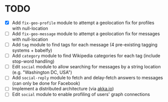 TODO
====

- [X] Add `fix-geo-profile` module to attempt a geolocation fix for profiles with null-location
- [ ] Add `fix-geo-message` module to attempt a geolocation fix for messages with null-location
- [ ] Add `tag` module to find tags for each message (4 pre-existing tagging systems + babelfy)
- [ ] Add `category` module to find Wikipedia categories for each tag (include stop-word handling)
- [ ] Edit `social` module to allow searching for messages by a string location (e.g. "Washington DC, USA")
- [ ] Add `social-reply` module to fetch and delay-fetch answers to messages (can only be done for Facebook)
- [ ] Implement a distributed architecture (via [akka.io](www.akka.io))
- [ ] Edit `social` module to enable profiling of users' graph connections